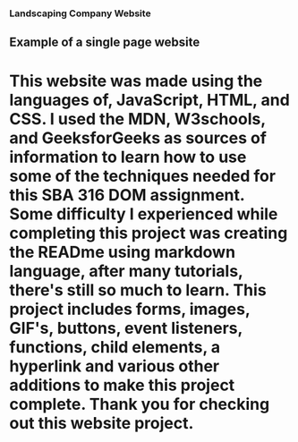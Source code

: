 ### Landscaping Company Website
## Example of a single page website
# This website was made using the languages of, JavaScript, HTML, and CSS. I used the MDN, W3schools, and GeeksforGeeks as sources of information to learn how to use some of the techniques needed for this SBA 316 DOM assignment. Some difficulty I experienced while completing this project was creating the READme using markdown language, after many tutorials, there's still so much to learn.   This project includes forms, images, GIF's, buttons, event listeners, functions, child elements, a hyperlink and various other additions to make this project complete. Thank you for checking out this website project.